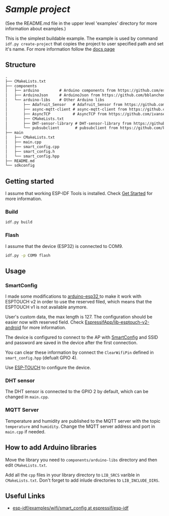 # _Sample project_

(See the README.md file in the upper level 'examples' directory for more information about examples.)

This is the simplest buildable example. The example is used by command `idf.py create-project`
that copies the project to user specified path and set it's name. For more information follow the [docs page](https://docs.espressif.com/projects/esp-idf/en/latest/api-guides/build-system.html#start-a-new-project)

## Structure

```txt
.
├── CMakeLists.txt
├── components
│   ├── arduino         # Arduino components from https://github.com/espressif/arduino-esp32
│   ├── ArduinoJson     # ArduinoJson from https://github.com/bblanchon/ArduinoJson
│   └── arduino-libs    # Other Arduino libs
│       ├── Adafruit_Sensor   # Adafruit_Sensor from https://github.com/adafruit/Adafruit_Sensor
│       ├── async-mqtt-client # async-mqtt-client from https://github.com/ivanseidel/async-mqtt-client  (which is not used anymore)
│       ├── AsyncTCP          # AsyncTCP from https://github.com/ivanseidel/AsyncTCP                    (which is not used anymore)
│       ├── CMakeLists.txt
│       ├── DHT-sensor-library # DHT-sensor-library from https://github.com/adafruit/DHT-sensor-library
│       └── pubsubclient       # pubsubclient from https://github.com/knolleary/pubsubclient
├── main
│   ├── CMakeLists.txt
│   ├── main.cpp
│   ├── smart_config.cpp
│   ├── smart_config.h
│   └── smart_config.hpp
├── README.md
└── sdkconfig
```

## Getting started

I assume that working ESP-IDF Tools is installed. Check [Get Started](https://docs.espressif.com/projects/esp-idf/en/latest/esp32/get-started/) for more information.

### Build

```bash
idf.py build
```

### Flash

I assume that the device (ESP32) is connected to COM9.

```bash
idf.py -p COM9 flash
```

## Usage

### SmartConfig

I made some modifications to [arduino-esp32
](https://github.com/crosstyan/arduino-esp32/commit/cd44f4a5773da007b0b8997f11f5c2e1772a2202) to make it work with ESPTOUCH v2 in
order to use the reserved filed, which means that the ESPTOUCH v1 is not available anymore.

User's custom data, the max length is 127. The configuration should be easier now with reserved field. Check [EspressifApp/lib-esptouch-v2-android](https://github.com/EspressifApp/lib-esptouch-v2-android/tree/main/esptouch-v2) for more information.

The device is configured to connect to the AP with [SmartConfig](https://docs.espressif.com/projects/esp-idf/en/latest/esp32/api-reference/network/esp_smartconfig.html)
and SSID and password are saved in the device after the first connection.

You can clear these information by connect the `ClearWifiPin` defined in `smart_config.hpp` (defualt GPIO 4).

Use [ESP-TOUCH](https://www.espressif.com/en/products/software/esp-touch/resources) to configure the device.

### DHT sensor

The DHT sensor is connected to the GPIO 2 by default, which can be changed in `main.cpp`.

### MQTT Server

Temperature and humidity are published to the MQTT server with the topic `temperature` and `humidity`. Change the MQTT server address and port in `main.cpp` if needed.

## How to add Arduino libraries

Move the library you need to `components/arduino-libs` directory and then
edit `CMakeLists.txt`.

Add all the `cpp` files in your library directory to `LIB_SRCS` varible in `CMakeLists.txt`. Don't forget to add inlude directories to `LIB_INCLUDE_DIRS`.

## Useful Links

- [esp-idf/examples/wifi/smart_config at espressif/esp-idf](https://github.com/espressif/esp-idf/tree/1cb31e50943bb757966ca91ed7f4852692a5b0ed/examples/wifi/smart_config)